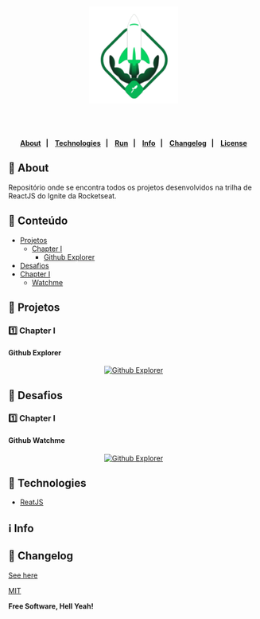 <p align="center">
   <img src="assets/logo.svg" alt="Ignite" width="180"/>
</p>
<h4 align="center">
    <br><br>
    <p align="center">
      <a href="#-about">About</a>&nbsp;&nbsp;&nbsp;|&nbsp;&nbsp;&nbsp;
      <a href="#-technologies">Technologies</a>&nbsp;&nbsp;&nbsp;|&nbsp;&nbsp;&nbsp;
      <a href="#-how-to-run-the-project">Run</a>&nbsp;&nbsp;&nbsp;|&nbsp;&nbsp;&nbsp;
      <a href="#-info">Info</a>&nbsp;&nbsp;&nbsp;|&nbsp;&nbsp;&nbsp;
      <a href="#-changelog">Changelog</a>&nbsp;&nbsp;&nbsp;|&nbsp;&nbsp;&nbsp;
      <a href="#-license">License</a>
  </p>
</h4>

## 🔖 About

Repositório onde se encontra todos os projetos desenvolvidos na trilha de ReactJS do Ignite da Rocketseat.

## :pushpin: Conteúdo
- [Projetos](#rocket-projetos)
  - [Chapter I](#one-chapter-i)
    - [Github Explorer](#github-explorer)
 - [Desafios](#rocket-projetos)
  - [Chapter I](#one-chapter-i)
    - [Watchme](#github-explorer)

## :rocket: Projetos
### :one: Chapter I
#### Github Explorer

<p align="center">
  <a href="https://github.com/rafinhaa/ignite-reactjs/tree/main/01-github-explorer">
     <img src="https://raw.githubusercontent.com/rafinhaa/ignite-reactjs/4c7f87360221a18410d3c19434bf6bef8afc3501/01-github-explorer/assets/img/logo.svg" alt="Github Explorer" width="280"/>
   </a>
</p>

## :rocket: Desafios
### :one: Chapter I
#### Github Watchme
<p align="center">
  <a href="https://github.com/rafinhaa/ignite-desafio-02">
     <img src="https://raw.githubusercontent.com/rafinhaa/ignite-reactjs/4c7f87360221a18410d3c19434bf6bef8afc3501/01-github-explorer/assets/img/logo.svg" alt="Github Explorer" width="280"/>
   </a>
</p>

## 🚀 Technologies

- [ReatJS](https://pt-br.reactjs.org/)

## ℹ️ Info

## 📄 Changelog

[See here](docs/changelog.md)

[MIT](LICENSE)

**Free Software, Hell Yeah!**
